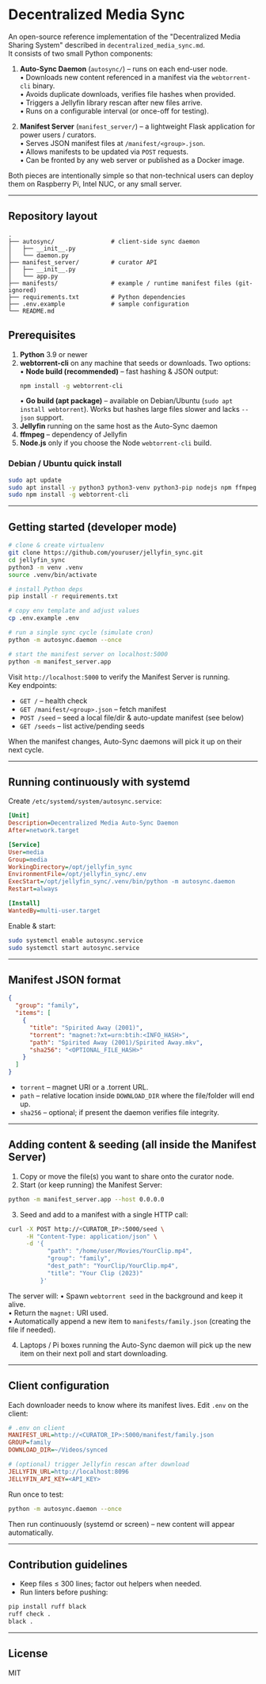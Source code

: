 # Decentralized Media Sync

An open-source reference implementation of the "Decentralized Media Sharing System" described in `decentralized_media_sync.md`.  
It consists of two small Python components:

1. **Auto-Sync Daemon** (`autosync/`) – runs on each end-user node.  
   • Downloads new content referenced in a manifest via the `webtorrent-cli` binary.  
   • Avoids duplicate downloads, verifies file hashes when provided.  
   • Triggers a Jellyfin library rescan after new files arrive.  
   • Runs on a configurable interval (or once-off for testing).

2. **Manifest Server** (`manifest_server/`) – a lightweight Flask application for power users / curators.  
   • Serves JSON manifest files at `/manifest/<group>.json`.  
   • Allows manifests to be updated via `POST` requests.  
   • Can be fronted by any web server or published as a Docker image.

Both pieces are intentionally simple so that non-technical users can deploy them on Raspberry Pi, Intel NUC, or any small server.

---

## Repository layout

```
.
├── autosync/                # client-side sync daemon
│   ├── __init__.py
│   └── daemon.py
├── manifest_server/         # curator API
│   ├── __init__.py
│   └── app.py
├── manifests/               # example / runtime manifest files (git-ignored)
├── requirements.txt         # Python dependencies
├── .env.example             # sample configuration
└── README.md
```

## Prerequisites

1. **Python** 3.9 or newer
2. **webtorrent-cli** on any machine that seeds or downloads. Two options:  
   • **Node build (recommended)** – fast hashing & JSON output:
   ```bash
   npm install -g webtorrent-cli
   ```
   • **Go build (apt package)** – available on Debian/Ubuntu (`sudo apt install webtorrent`). Works but hashes large files slower and lacks `--json` support.
3. **Jellyfin** running on the same host as the Auto-Sync daemon
4. **ffmpeg** – dependency of Jellyfin
5. **Node.js** only if you choose the Node `webtorrent-cli` build.

### Debian / Ubuntu quick install

```bash
sudo apt update
sudo apt install -y python3 python3-venv python3-pip nodejs npm ffmpeg
sudo npm install -g webtorrent-cli
```

---

## Getting started (developer mode)

```bash
# clone & create virtualenv
git clone https://github.com/youruser/jellyfin_sync.git
cd jellyfin_sync
python3 -m venv .venv
source .venv/bin/activate

# install Python deps
pip install -r requirements.txt

# copy env template and adjust values
cp .env.example .env

# run a single sync cycle (simulate cron)
python -m autosync.daemon --once

# start the manifest server on localhost:5000
python -m manifest_server.app
```

Visit `http://localhost:5000` to verify the Manifest Server is running.  
Key endpoints:

- `GET /` – health check
- `GET /manifest/<group>.json` – fetch manifest
- `POST /seed` – seed a local file/dir & auto-update manifest (see below)
- `GET /seeds` – list active/pending seeds

When the manifest changes, Auto-Sync daemons will pick it up on their next cycle.

---

## Running continuously with systemd

Create `/etc/systemd/system/autosync.service`:

```ini
[Unit]
Description=Decentralized Media Auto-Sync Daemon
After=network.target

[Service]
User=media
Group=media
WorkingDirectory=/opt/jellyfin_sync
EnvironmentFile=/opt/jellyfin_sync/.env
ExecStart=/opt/jellyfin_sync/.venv/bin/python -m autosync.daemon
Restart=always

[Install]
WantedBy=multi-user.target
```

Enable & start:

```bash
sudo systemctl enable autosync.service
sudo systemctl start autosync.service
```

---

## Manifest JSON format

```json
{
  "group": "family",
  "items": [
    {
      "title": "Spirited Away (2001)",
      "torrent": "magnet:?xt=urn:btih:<INFO_HASH>",
      "path": "Spirited Away (2001)/Spirited Away.mkv",
      "sha256": "<OPTIONAL_FILE_HASH>"
    }
  ]
}
```

- `torrent` – magnet URI or a .torrent URL.
- `path` – relative location inside `DOWNLOAD_DIR` where the file/folder will end up.
- `sha256` – optional; if present the daemon verifies file integrity.

---

## Adding content & seeding (all inside the Manifest Server)

1. Copy or move the file(s) you want to share onto the curator node.
2. Start (or keep running) the Manifest Server:

```bash
python -m manifest_server.app --host 0.0.0.0
```

3. Seed and add to a manifest with a single HTTP call:

```bash
curl -X POST http://<CURATOR_IP>:5000/seed \
     -H "Content-Type: application/json" \
     -d '{
           "path": "/home/user/Movies/YourClip.mp4",
           "group": "family",
           "dest_path": "YourClip/YourClip.mp4",
           "title": "Your Clip (2023)"
         }'
```

The server will:
• Spawn `webtorrent seed` in the background and keep it alive.  
• Return the `magnet:` URI used.  
• Automatically append a new item to `manifests/family.json` (creating the file if needed).

4. Laptops / Pi boxes running the Auto-Sync daemon will pick up the new item on their next poll and start downloading.

---

## Client configuration

Each downloader needs to know where its manifest lives. Edit `.env` on the client:

```ini
# .env on client
MANIFEST_URL=http://<CURATOR_IP>:5000/manifest/family.json
GROUP=family
DOWNLOAD_DIR=~/Videos/synced

# (optional) trigger Jellyfin rescan after download
JELLYFIN_URL=http://localhost:8096
JELLYFIN_API_KEY=<API_KEY>
```

Run once to test:

```bash
python -m autosync.daemon --once
```

Then run continuously (systemd or screen) – new content will appear automatically.

---

## Contribution guidelines

- Keep files ≤ 300 lines; factor out helpers when needed.
- Run linters before pushing:

```bash
pip install ruff black
ruff check .
black .
```

---

## License

MIT
